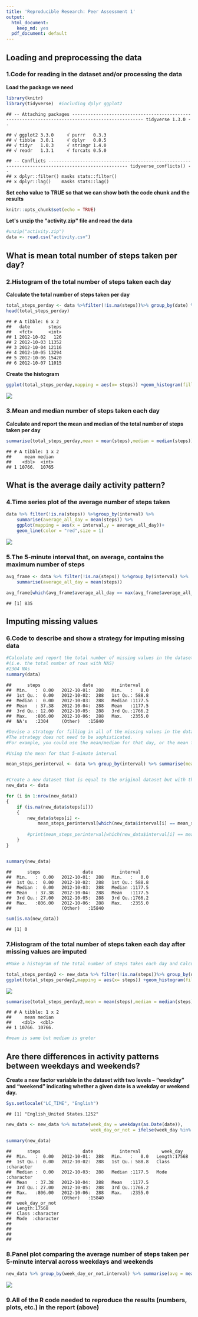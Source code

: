 ```yaml
---
title: 'Reproducible Research: Peer Assessment 1'
output:
  html_document:
    keep_md: yes
  pdf_document: default
---
```



## Loading and preprocessing the data 
### 1.Code for reading in the dataset and/or processing the data
**Load the package we need**

```r
library(knitr)
library(tidyverse)  #including dplyr ggplot2
```

```
## -- Attaching packages ------------------------------------------------------------------------------------------------- tidyverse 1.3.0 --
```

```
## √ ggplot2 3.3.0     √ purrr   0.3.3
## √ tibble  3.0.1     √ dplyr   0.8.5
## √ tidyr   1.0.3     √ stringr 1.4.0
## √ readr   1.3.1     √ forcats 0.5.0
```

```
## -- Conflicts ---------------------------------------------------------------------------------------------------- tidyverse_conflicts() --
## x dplyr::filter() masks stats::filter()
## x dplyr::lag()    masks stats::lag()
```


**Set echo value to TRUE so that we can show both the code chunk and the results**

```r
knitr::opts_chunk$set(echo = TRUE)
```


**Let's unzip the "activity.zip" file and read the data**

```r
#unzip("activity.zip")
data <- read.csv("activity.csv")
```
  




## What is mean total number of steps taken per day?

### 2.Histogram of the total number of steps taken each day
**Calculate the total number of steps taken per day**

```r
total_steps_perday <- data %>%filter(!is.na(steps))%>% group_by(date) %>% summarise_each(sum,steps)
head(total_steps_perday)
```

```
## # A tibble: 6 x 2
##   date       steps
##   <fct>      <int>
## 1 2012-10-02   126
## 2 2012-10-03 11352
## 3 2012-10-04 12116
## 4 2012-10-05 13294
## 5 2012-10-06 15420
## 6 2012-10-07 11015
```

**Create the histogram**

```r
ggplot(total_steps_perday,mapping = aes(x= steps)) +geom_histogram(fill = "Red",color = "White",bins = 30)
```

![](PA1_template_files/figure-html/unnamed-chunk-5-1.png)<!-- -->

### 3.Mean and median number of steps taken each day
**Calculate and report the mean and median of the total number of steps taken per day**

```r
summarise(total_steps_perday,mean = mean(steps),median = median(steps))
```

```
## # A tibble: 1 x 2
##     mean median
##    <dbl>  <int>
## 1 10766.  10765
```



## What is the average daily activity pattern?
### 4.Time series plot of the average number of steps taken

```r
data %>% filter(!is.na(steps)) %>%group_by(interval) %>% 
    summarise(average_all_day = mean(steps)) %>% 
    ggplot(mapping = aes(x = interval,y = average_all_day))+
    geom_line(color = "red",size = 1)
```

![](PA1_template_files/figure-html/unnamed-chunk-7-1.png)<!-- -->

### 5.The 5-minute interval that, on average, contains the maximum number of steps


```r
avg_frame <- data %>% filter(!is.na(steps)) %>%group_by(interval) %>% 
    summarise(average_all_day = mean(steps)) 

avg_frame[which(avg_frame$average_all_day == max(avg_frame$average_all_day)),]$interval
```

```
## [1] 835
```

## Imputing missing values

### 6.Code to describe and show a strategy for imputing missing data


```r
#Calculate and report the total number of missing values in the dataset 
#(i.e. the total number of rows with NAS)
#2304 NAs
summary(data)
```

```
##      steps                date          interval     
##  Min.   :  0.00   2012-10-01:  288   Min.   :   0.0  
##  1st Qu.:  0.00   2012-10-02:  288   1st Qu.: 588.8  
##  Median :  0.00   2012-10-03:  288   Median :1177.5  
##  Mean   : 37.38   2012-10-04:  288   Mean   :1177.5  
##  3rd Qu.: 12.00   2012-10-05:  288   3rd Qu.:1766.2  
##  Max.   :806.00   2012-10-06:  288   Max.   :2355.0  
##  NA's   :2304     (Other)   :15840
```


```r
#Devise a strategy for filling in all of the missing values in the dataset. 
#The strategy does not need to be sophisticated.
#For example, you could use the mean/median for that day, or the mean for that 5-minute interval, etc.

#Using the mean for that 5-minute interval

mean_steps_perinterval <- data %>% group_by(interval) %>% summarise(mean_value = mean(steps,na.rm = TRUE))


#Create a new dataset that is equal to the original dataset but with the missing data filled in.
new_data <- data

for (i in 1:nrow(new_data))
{
    if (is.na(new_data$steps[i]))
    {
        new_data$steps[i] <- 
            mean_steps_perinterval[which(new_data$interval[i] == mean_steps_perinterval$interval),]$mean_value
        
        #print(mean_steps_perinterval[which(new_data$interval[i] == mean_steps_perinterval$interval),]$mean_value)
    }
}


summary(new_data)
```

```
##      steps                date          interval     
##  Min.   :  0.00   2012-10-01:  288   Min.   :   0.0  
##  1st Qu.:  0.00   2012-10-02:  288   1st Qu.: 588.8  
##  Median :  0.00   2012-10-03:  288   Median :1177.5  
##  Mean   : 37.38   2012-10-04:  288   Mean   :1177.5  
##  3rd Qu.: 27.00   2012-10-05:  288   3rd Qu.:1766.2  
##  Max.   :806.00   2012-10-06:  288   Max.   :2355.0  
##                   (Other)   :15840
```

```r
sum(is.na(new_data))
```

```
## [1] 0
```

### 7.Histogram of the total number of steps taken each day after missing values are imputed

```r
#Make a histogram of the total number of steps taken each day and Calculate and report the mean and median total number of steps taken per day. Do these values differ from the estimates from the first part of the assignment? What is the impact of imputing missing data on the estimates of the total daily number of steps?

total_steps_perday2 <- new_data %>% filter(!is.na(steps))%>% group_by(date) %>% summarise_each(sum,steps)
ggplot(total_steps_perday2,mapping = aes(x= steps)) +geom_histogram(fill = "Blue",color = "White",bins = 30)
```

![](PA1_template_files/figure-html/unnamed-chunk-11-1.png)<!-- -->


```r
summarise(total_steps_perday2,mean = mean(steps),median = median(steps))
```

```
## # A tibble: 1 x 2
##     mean median
##    <dbl>  <dbl>
## 1 10766. 10766.
```

```r
#mean is same but median is greter
```


## Are there differences in activity patterns between weekdays and weekends?

**Create a new factor variable in the dataset with two levels – “weekday” and “weekend” indicating whether a given date is a weekday or weekend day.**

```r
Sys.setlocale("LC_TIME", "English")
```

```
## [1] "English_United States.1252"
```

```r
new_data <- new_data %>% mutate(week_day = weekdays(as.Date(date)),
                                week_day_or_not = ifelse(week_day %in% c("Monday","Tuesday","Wednesday","Thursday","Friday"),"weekday","weekend"))

summary(new_data)
```

```
##      steps                date          interval        week_day        
##  Min.   :  0.00   2012-10-01:  288   Min.   :   0.0   Length:17568      
##  1st Qu.:  0.00   2012-10-02:  288   1st Qu.: 588.8   Class :character  
##  Median :  0.00   2012-10-03:  288   Median :1177.5   Mode  :character  
##  Mean   : 37.38   2012-10-04:  288   Mean   :1177.5                     
##  3rd Qu.: 27.00   2012-10-05:  288   3rd Qu.:1766.2                     
##  Max.   :806.00   2012-10-06:  288   Max.   :2355.0                     
##                   (Other)   :15840                                      
##  week_day_or_not   
##  Length:17568      
##  Class :character  
##  Mode  :character  
##                    
##                    
##                    
## 
```



### 8.Panel plot comparing the average number of steps taken per 5-minute interval across weekdays and weekends


```r
new_data %>% group_by(week_day_or_not,interval) %>% summarise(avg = mean(steps)) %>% ggplot(mapping = aes(interval,avg)) + geom_line(color = "Red",size = 1) +facet_wrap(~week_day_or_not,nrow = 2,ncol = 1)
```

![](PA1_template_files/figure-html/unnamed-chunk-14-1.png)<!-- -->


### 9.All of the R code needed to reproduce the results (numbers, plots, etc.) in the report (above)

